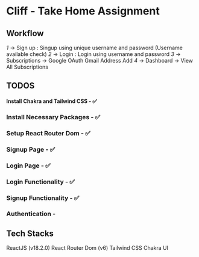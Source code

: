 # Cliff - Take Home Assignment

## Workflow
*1* -> Sign up : Singup using unique username and password (Username available check) 
*2* -> Login : Login using username and password
*3* -> Subscriptions -> Google OAuth Gmail Address Add
*4* -> Dashboard -> View All Subscriptions

## TODOS
#### Install Chakra and Tailwind CSS - ✅
### Install Necessary Packages - ✅
### Setup React Router Dom - ✅
### Signup Page - ✅
### Login Page - ✅
### Login Functionality - ✅
### Signup Functionality - ✅
### Authentication -




## Tech Stacks

ReactJS (v18.2.0)
React Router Dom (v6)
Tailwind CSS
Chakra UI
